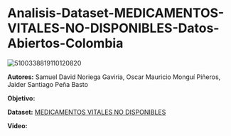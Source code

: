 # Analisis-Dataset-MEDICAMENTOS-VITALES-NO-DISPONIBLES-Datos-Abiertos-Colombia
![5100338819110120820](https://github.com/user-attachments/assets/64e8f553-c964-42e1-8e28-b2d1b2db0572)

**Autores:** Samuel David Noriega Gaviria, Oscar Mauricio Monguí Piñeros, Jaider Santiago Peña Basto

**Objetivo:**

**Dataset:** [MEDICAMENTOS VITALES NO DISPONIBLES](https://www.datos.gov.co/Salud-y-Protecci-n-Social/MEDICAMENTOS-VITALES-NO-DISPONIBLES/sdmr-tfmf/data)

**Video:**
